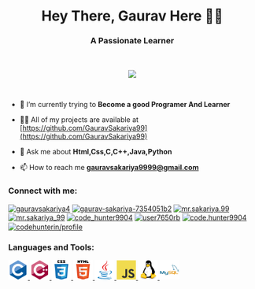 <h1 align="center">Hey There, Gaurav Here 🙋‍♂️</h1>
<h3 align="center">A Passionate Learner</h3><br>

<!-- <p align="left"> <img src="https://komarev.com/ghpvc/?username=codehunter9904&label=Profile%20views&color=0e75b6&style=flat" alt="codehunter9904" /></p> -->
<p align="center"><img src="https://github.com/GauravSakariya99/GauravSakariya99/blob/main/Bannar.png" align="center"/></p><br>
<!-- <p align="left"> <a href="https://github.com/ryo-ma/github-profile-trophy"><img src="https://github-profile-trophy.vercel.app/?username=codehunter9904" alt="codehunter9904" /></a> </p> -->

- 🔭 I’m currently trying to **Become a good Programer And Learner**

- 👨‍💻 All of my projects are available at [https://github.com/GauravSakariya99](https://github.com/GauravSakariya99)

- 💬 Ask me about **Html,Css,C,C++,Java,Python**

- 📫 How to reach me **gauravsakariya9999@gmail.com**

<h3 align="left">Connect with me:</h3>
<p align="left">
<a href="https://twitter.com/gauravsakariya4" target="blank"><img align="center" src="https://cdn.jsdelivr.net/npm/simple-icons@3.0.1/icons/twitter.svg" alt="gauravsakariya4" height="30" width="40" /></a>
<a href="https://linkedin.com/in/gaurav-sakariya-7354051b2" target="blank"><img align="center" src="https://cdn.jsdelivr.net/npm/simple-icons@3.0.1/icons/linkedin.svg" alt="gaurav-sakariya-7354051b2" height="30" width="40" /></a>
<a href="https://fb.com/mr.sakariya.99" target="blank"><img align="center" src="https://cdn.jsdelivr.net/npm/simple-icons@3.0.1/icons/facebook.svg" alt="mr.sakariya.99" height="30" width="40" /></a>
<a href="https://instagram.com/mr.sakariya_99" target="blank"><img align="center" src="https://cdn.jsdelivr.net/npm/simple-icons@3.0.1/icons/instagram.svg" alt="mr.sakariya_99" height="30" width="40" /></a>
<a href="https://www.hackerrank.com/Killjoy_" target="blank"><img align="center" src="https://cdn.jsdelivr.net/npm/simple-icons@3.0.1/icons/hackerrank.svg" alt="code_hunter9904" height="30" width="40" /></a>
<a href="https://leetcode.com/Killjoy_/" target="blank"><img align="center" src="https://cdn.jsdelivr.net/npm/simple-icons@3.0.1/icons/leetcode.svg" alt="user7650rb" height="30" width="40" /></a>
<a href="https://www.hackerearth.com/@code.hunter9904" target="blank"><img align="center" src="https://cdn.jsdelivr.net/npm/simple-icons@3.0.1/icons/hackerearth.svg" alt="code.hunter9904" height="30" width="40" /></a>
<a href="https://auth.geeksforgeeks.org/user/codehunterin/profile" target="blank"><img align="center" src="https://cdn.jsdelivr.net/npm/simple-icons@3.0.1/icons/geeksforgeeks.svg" alt="codehunterin/profile" height="30" width="40" /></a>
</p>

<h3 align="left">Languages and Tools:</h3>
<p align="left"> <a href="https://www.cprogramming.com/" target="_blank"> <img src="https://raw.githubusercontent.com/devicons/devicon/master/icons/c/c-original.svg" alt="c" width="40" height="40"/> </a> <a href="https://www.w3schools.com/cpp/" target="_blank"> <img src="https://raw.githubusercontent.com/devicons/devicon/master/icons/cplusplus/cplusplus-original.svg" alt="cplusplus" width="40" height="40"/> </a> <a href="https://www.w3schools.com/css/" target="_blank"> <img src="https://raw.githubusercontent.com/devicons/devicon/master/icons/css3/css3-original-wordmark.svg" alt="css3" width="40" height="40"/> </a> <a href="https://www.w3.org/html/" target="_blank"> <img src="https://raw.githubusercontent.com/devicons/devicon/master/icons/html5/html5-original-wordmark.svg" alt="html5" width="40" height="40"/> </a> <a href="https://www.java.com" target="_blank"> <img src="https://raw.githubusercontent.com/devicons/devicon/master/icons/java/java-original.svg" alt="java" width="40" height="40"/> </a> <a href="https://developer.mozilla.org/en-US/docs/Web/JavaScript" target="_blank"> <img src="https://raw.githubusercontent.com/devicons/devicon/master/icons/javascript/javascript-original.svg" alt="javascript" width="40" height="40"/> </a> <a href="https://www.linux.org/" target="_blank"> <img src="https://raw.githubusercontent.com/devicons/devicon/master/icons/linux/linux-original.svg" alt="linux" width="40" height="40"/> </a> <a href="https://www.mysql.com/" target="_blank"> <img src="https://raw.githubusercontent.com/devicons/devicon/master/icons/mysql/mysql-original-wordmark.svg" alt="mysql" width="40" height="40"/> </a> <a href="https://nodejs.org" target="_blank">   </p>

<!-- <p><img align="center" src="https://github-readme-stats.vercel.app/api/top-langs?username=codehunter9904&show_icons=true&locale=en&layout=compact" alt="codehunter9904" /></p><br>
<p><img align="center" src="https://github-readme-stats.vercel.app/api?username=codehunter9904&show_icons=true&locale=en" alt="codehunter9904" /></p><br> -->

